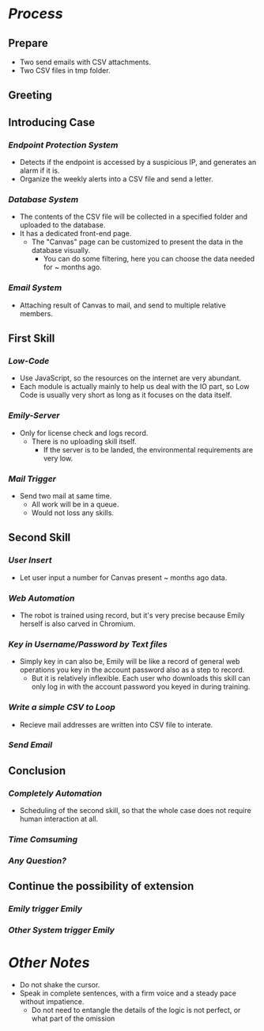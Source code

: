 # **_Process_**

## **Prepare**

- Two send emails with CSV attachments.
- Two CSV files in tmp folder.

## **Greeting**

## **Introducing Case**

### _Endpoint Protection System_

- Detects if the endpoint is accessed by a suspicious IP, and generates an alarm if it is.
- Organize the weekly alerts into a CSV file and send a letter.

### _Database System_

- The contents of the CSV file will be collected in a specified folder and uploaded to the database.
- It has a dedicated front-end page.
  - The "Canvas" page can be customized to present the data in the database visually.
    - You can do some filtering, here you can choose the data needed for ~ months ago.

### _Email System_

- Attaching result of Canvas to mail, and send to multiple relative members.

## **First Skill**

### _Low-Code_

- Use JavaScript, so the resources on the internet are very abundant.
- Each module is actually mainly to help us deal with the IO part, so Low Code is usually very short as long as it focuses on the data itself.

### _Emily-Server_

- Only for license check and logs record.
  - There is no uploading skill itself.
    - If the server is to be landed, the environmental requirements are very low.

### _Mail Trigger_

- Send two mail at same time.
  - All work will be in a queue.
  - Would not loss any skills.

## **Second Skill**

### _User Insert_

- Let user input a number for Canvas present ~ months ago data.

### _Web Automation_

- The robot is trained using record, but it's very precise because Emily herself is also carved in Chromium.

### _Key in Username/Password by Text files_

- Simply key in can also be, Emily will be like a record of general web operations you key in the account password also as a step to record.
  - But it is relatively inflexible. Each user who downloads this skill can only log in with the account password you keyed in during training.

### _Write a simple CSV to Loop_

- Recieve mail addresses are written into CSV file to interate.

### _Send Email_

## **Conclusion**

### _Completely Automation_

- Scheduling of the second skill, so that the whole case does not require human interaction at all.

### _Time Comsuming_

### _Any Question?_

## **Continue the possibility of extension**

### _Emily trigger Emily_

### _Other System trigger Emily_

# **_Other Notes_**

- Do not shake the cursor.
- Speak in complete sentences, with a firm voice and a steady pace without impatience.
  - Do not need to entangle the details of the logic is not perfect, or what part of the omission
